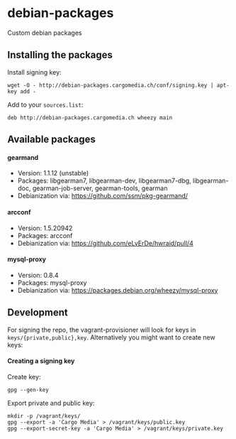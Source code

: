 debian-packages
===============
Custom debian packages

Installing the packages
-----------------------

Install signing key:
```
wget -O - http://debian-packages.cargomedia.ch/conf/signing.key | apt-key add -
```

Add to your `sources.list`:
```
deb http://debian-packages.cargomedia.ch wheezy main
```

Available packages
------------------

#### gearmand
- Version: 1.1.12 (unstable)
- Packages: libgearman7, libgearman-dev, libgearman7-dbg, libgearman-doc, gearman-job-server, gearman-tools, gearman
- Debianization via: https://github.com/ssm/pkg-gearmand/

#### arcconf
- Version: 1.5.20942
- Packages: arcconf
- Debianization via: https://github.com/eLvErDe/hwraid/pull/4

#### mysql-proxy
- Version: 0.8.4
- Packages: mysql-proxy
- Debianization via: https://packages.debian.org/wheezy/mysql-proxy

Development
-----------

For signing the repo, the vagrant-provisioner will look for keys in `keys/{private,public},key`.
Alternatively you might want to create new keys:

#### Creating a signing key
Create key:
```
gpg --gen-key
```

Export private and public key:
```
mkdir -p /vagrant/keys/
gpg --export -a 'Cargo Media' > /vagrant/keys/public.key
gpg --export-secret-key -a 'Cargo Media' > /vagrant/keys/private.key
```
